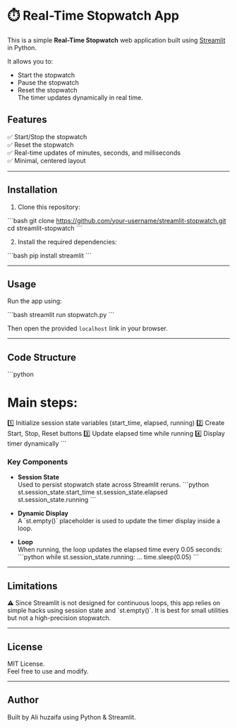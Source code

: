 
# ⏱️ Real-Time Stopwatch App

This is a simple **Real-Time Stopwatch** web application built using [Streamlit](https://streamlit.io/) in Python.

It allows you to:
- Start the stopwatch
- Pause the stopwatch
- Reset the stopwatch  
The timer updates dynamically in real time.

## Features

✅ Start/Stop the stopwatch  
✅ Reset the stopwatch  
✅ Real-time updates of minutes, seconds, and milliseconds  
✅ Minimal, centered layout  

---

## Installation

1. Clone this repository:

\`\`\`bash
git clone https://github.com/your-username/streamlit-stopwatch.git
cd streamlit-stopwatch
\`\`\`

2. Install the required dependencies:

\`\`\`bash
pip install streamlit
\`\`\`

---

## Usage

Run the app using:

\`\`\`bash
streamlit run stopwatch.py
\`\`\`

Then open the provided `localhost` link in your browser.

---

## Code Structure

\`\`\`python
# Main steps:
1️⃣ Initialize session state variables (start_time, elapsed, running)
2️⃣ Create Start, Stop, Reset buttons
3️⃣ Update elapsed time while running
4️⃣ Display timer dynamically
\`\`\`

### Key Components

- **Session State**  
Used to persist stopwatch state across Streamlit reruns.
\`\`\`python
st.session_state.start_time
st.session_state.elapsed
st.session_state.running
\`\`\`

- **Dynamic Display**  
A \`st.empty()\` placeholder is used to update the timer display inside a loop.

- **Loop**  
When running, the loop updates the elapsed time every 0.05 seconds:
\`\`\`python
while st.session_state.running:
    ...
    time.sleep(0.05)
\`\`\`

---

## Limitations

⚠️ Since Streamlit is not designed for continuous loops, this app relies on simple hacks using session state and \`st.empty()\`. It is best for small utilities but not a high-precision stopwatch.

---

## License

MIT License.  
Feel free to use and modify.

---

## Author

Built by Ali huzaifa using Python & Streamlit.

